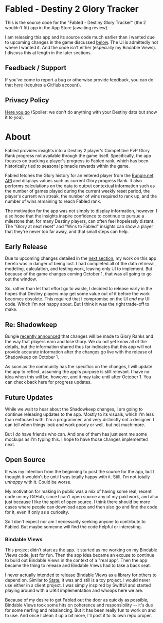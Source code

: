 # Fabled - Destiny 2 Glory Tracker

This is the source code for the "Fabled - Destiny Glory Tracker" (the 2 wouldn't fit) app in the App Store (awaiting review).

I am releasing this app and its source code much earlier than I wanted due to upcoming changes in the game discussed [below](#early-release). The UI is admittedly not where I wanted it. And the code isn't either (especially my Bindable Views). I discuss this at length in the later sections.

## Feedback / Support

If you've come to report a bug or otherwise provide feedback, you can do that [here](https://github.com/nathanhosselton/Fabled/issues) (requires a GitHub account).

## Privacy Policy

[Here you go](https://github.com/nathanhosselton/Fabled/blob/master/Privacy-Policy) (Spoiler: we don't do anything with your Destiny data but show it to you).

# About

Fabled provides insights into a Destiny 2 player's Competitive PvP Glory Rank progress not available through the game itself. Specifically, the app focuses on tracking a player's progress to Fabled rank, which has been historically tied to seasonal pinnacle rewards within the game.

Fabled fetches the Glory history for an entered player from the [Bungie.net API](https://bungie-net.github.io) and displays values such as current Glory progress Rank. It also performs calculations on the data to output contextual information such as the number of games played during the current weekly reset period, the player's current win streak, the number of wins required to rank up, and the number of wins remaining to reach Fabled rank.

The motivation for the app was not simply to display information, however. I also hope that the insights inspire confidence to continue to pursue a milestone that, for many Destiny players, can often feel hopelessly distant. The "Glory at next reset" and "Wins to Fabled" insights can show a player that they're never too far away, and that small steps can help.

## Early Release

Due to upcoming changes detailed in the [next section](#shadowkeep), my work on this app hereto was in danger of being lost. I had completed all of the data retrieval, modeling, calculation, and testing work, leaving only UI to implement. But because of the game changes coming October 1, that was all going to go out the window.

So, rather than let that effort go to waste, I decided to release early in the hopes that Destiny players may get some value out of it before the work becomes obsolete. This required that I compromise on the UI _and_ my UI code. Which I'm not happy about. But I think it was the right trade-off to make.

## Re: Shadowkeep

Bungie [recently announced](https://www.bungie.net/en/Explore/Detail/News/48072) that changes will be made to Glory Ranks and the way that players earn and lose Glory. We do not yet know all of the details, but the information shared thus far indicates that this app will not provide accurate information after the changes go live with the release of Shadowkeep on October 1.

As soon as the community has the specifics on the changes, I will update the app to reflect, assuming the app's purpose is still relevant. I have no idea when this will be, however, and it may take until after October 1. You can check back here for progress updates.

## Future Updates

While we wait to hear about the Shadowkeep changes, I am going to continue releasing updates to the app. Mostly to its visuals, which I'm less than enthused with. I'm a programmer, and very distinctly _not_ a designer. I can tell when things look and work poorly or well, but not much more.

But I _do_ have friends who can. And one of them has just sent me some mockups as I'm typing this. I hope to have those changes implemented next.

## Open Source

It was my intention from the beginning to post the source for the app, but I thought it wouldn't be until I was totally happy with it. Still, I'm not totally _unhappy_ with it. Could be worse.

My motivation for making in public was a mix of having some real, recent code on my GitHub, since I can't open source any of my paid work, and also just because I like the spirit of open source. I think there should be more cases where people can download apps and then also go and find the code for it, even if only as a curiosity.

So I don't expect nor am I necessarily seeking anyone to contribute to Fabled. But maybe someone will find the code helpful or interesting.

### Bindable Views

This project didn't start as the app. It started as me working on my Bindable Views code, just for fun. Then the app idea became an excuse to continue to build out Bindable Views in the context of a "real app". Then the app became the thing to release and Bindable Views had to take a back seat.

I never actually intended to release Bindable Views as a library for others to depend on. Similar to [State](https://github.com/nathanhosselton/State/), it was and still is a toy project. I would never use either in a client project. I was simply inspired by SwiftUI and started playing around with a UIKit implementation and whoops here we are.

Because of my desire to get Fabled out the door as quickly as possible, Bindable Views took some hits on coherence and responsibility -- it's due for some nerfing and rebalancing. But it has been really fun to work on and to use. And once I clean it up a bit more, I'll post it to its own repo proper.
